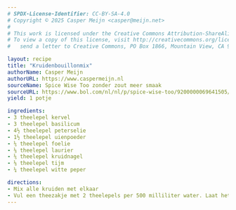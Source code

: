 ```yaml
---
# SPDX-License-Identifier: CC-BY-SA-4.0
# Copyright © 2025 Casper Meijn <casper@meijn.net>
# 
# This work is licensed under the Creative Commons Attribution-ShareAlike 4.0 International License. 
# To view a copy of this license, visit http://creativecommons.org/licenses/by-sa/4.0/ or 
#   send a letter to Creative Commons, PO Box 1866, Mountain View, CA 94042, USA.

layout: recipe
title: "Kruidenbouillonmix"
authorName: Casper Meijn
authorURL: https://www.caspermeijn.nl
sourceName: Spice Wise Too zonder zout meer smaak
sourceURL: https://www.bol.com/nl/nl/p/spice-wise-too/9200000069641505/
yield: 1 potje

ingredients:
- 3 theelepel kervel
- 3 theelepel basilicum
- 4½ theelepel peterselie
- 1½ theelepel uienpoeder
- ⅙ theelepel foelie
- ⅛ theelepel laurier
- ⅙ theelepel kruidnagel
- ⅛ theelepel tijm
- ¼ theelepel witte peper

directions:
- Mix alle kruiden met elkaar
- Vul een theezakje met 2 theelepels per 500 milliliter water. Laat het 5 minuten trekken
---
```

